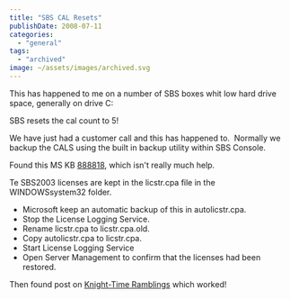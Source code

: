 ```yaml
---
title: "SBS CAL Resets"
publishDate: 2008-07-11
categories: 
  - "general"
tags:
  - "archived"
image: ~/assets/images/archived.svg
---
```


This has happened to me on a number of SBS boxes whit low hard drive space, generally on drive C:

SBS resets the cal count to 5!

We have just had a customer call and this has happened to.  Normally we backup the CALS using the built in backup utility within SBS Console.

Found this MS KB [888818](https://support.microsoft.com/?kbid=888818), which isn't really much help.

Te SBS2003 licenses are kept in the licstr.cpa file in the WINDOWSsystem32 folder.

- Microsoft keep an automatic backup of this in autolicstr.cpa.  
- Stop the License Logging Service.
- Rename licstr.cpa to licstr.cpa.old.
- Copy autolicstr.cpa to licstr.cpa. 
- Start License Logging Service
- Open Server Management to confirm that the licenses had been restored.

Then found post on [Knight-Time Ramblings](https://blog.chrisara.com.au/2006/09/small-business-server-2003-dreaded-5.html) which worked!
